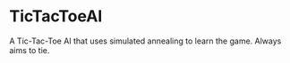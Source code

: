 # TicTacToeAI
A Tic-Tac-Toe AI that uses simulated annealing to learn the game. Always aims to tie.
